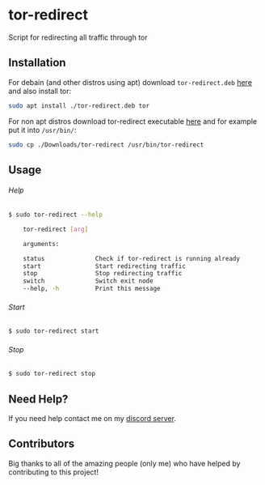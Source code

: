 # tor-redirect
Script for redirecting all traffic through tor



## Installation

For debain (and other distros using apt) download `tor-redirect.deb` [here](https://github.com/Josakko/tor-redirect/releases) and also install tor:

```sh
sudo apt install ./tor-redirect.deb tor
```
For non apt distros download tor-redirect executable [here](https://github.com/Josakko/tor-redirect/releases) and for example put it into `/usr/bin/`:

```sh
sudo cp ./Downloads/tor-redirect /usr/bin/tor-redirect
```

## Usage

###### Help

```sh
$ sudo tor-redirect --help

    tor-redirect [arg]

    arguments:

    status              Check if tor-redirect is running already
    start               Start redirecting traffic
    stop                Stop redirecting traffic
    switch              Switch exit node
    --help, -h          Print this message

```

###### Start

```sh
$ sudo tor-redirect start
```

###### Stop

```sh
$ sudo tor-redirect stop
```

## Need Help?
If you need help contact me on my [discord server](https://discord.gg/xgET5epJE6).

## Contributors
Big thanks to all of the amazing people (only me) who have helped by contributing to this project!

